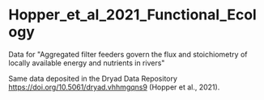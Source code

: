 # Hopper_et_al_2021_Functional_Ecology
Data for "Aggregated filter feeders govern the flux and stoichiometry of locally available energy and nutrients in rivers"

Same data deposited in the Dryad Data Repository https://doi.org/10.5061/dryad.vhhmgqns9 (Hopper et al., 2021).
